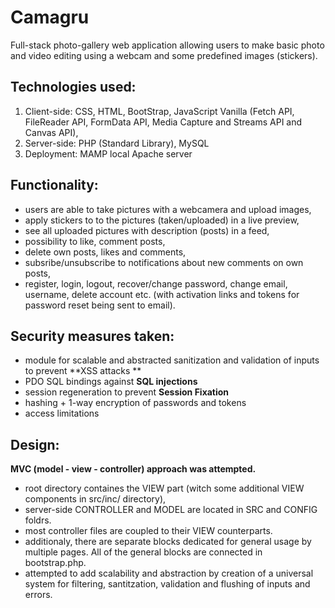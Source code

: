 # Camagru
Full-stack photo-gallery web application allowing users to make basic photo and video editing using a webcam and some predefined images (stickers). 

## Technologies used:

1. Client-side: CSS, HTML, BootStrap, JavaScript Vanilla (Fetch API, FileReader API, FormData API, Media Capture and Streams API and Canvas API),
2. Server-side: PHP (Standard Library), MySQL
3. Deployment: MAMP local Apache server

## Functionality:

- users are able to take pictures with a webcamera and upload images,
- apply stickers to to the pictures (taken/uploaded) in a live preview,
- see all uploaded pictures with description (posts) in a feed,
- possibility to like, comment posts,
- delete own posts, likes and comments,
- subsribe/unsubscribe to notifications about new comments on own posts,
- register, login, logout, recover/change password, change email, username, delete account etc. (with activation links and tokens for password reset being sent to email).

## Security measures taken:

- module for scalable and abstracted sanitization and validation of inputs to prevent **XSS attacks **
- PDO SQL bindings against **SQL injections**
- session regeneration to prevent **Session Fixation**
- hashing + 1-way encryption of passwords and tokens
- access limitations

## Design:

**MVC (model - view - controller) approach was attempted.**
- root directory containes the VIEW part (witch some additional VIEW components in src/inc/ directory),
- server-side CONTROLLER and MODEL are located in SRC and CONFIG foldrs. 
- most controller files are coupled to their VIEW counterparts.
- additionaly, there are separate blocks dedicated for general usage by multiple pages. All of the general blocks are connected in bootstrap.php.
- attempted to add scalability and abstraction by creation of a universal system for filtering, santitzation, validation and flushing of inputs and errors. 
